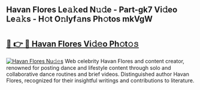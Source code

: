 ## Havan Flores Le𝚊𝚔ed N𝚞𝚍e - Part-gk7 Vi𝚍eo Le𝚊𝚔s - H𝚘t O𝚗lyf𝚊ns Ph𝚘tos mkVgW

# <h2><a href="http://hfcypai.feru.top/?c=Havan+Flores">🔗 👉 🔴 Havan Flores Vi𝚍𝚎o Ph𝚘t𝚘𝚜</a></h2>

[![Havan Flores Nu𝚍𝚎s](https://i.imgur.com/0TWrTi3.gif)](http://hfcypai.feru.top/?c=Havan+Flores)
Web celebrity Havan Flores and content creator, renowned for posting dance and lifestyle content through solo and collaborative dance routines and brief videos. Distinguished author Havan Flores, recognized for their insightful writings and contributions to literature. 
